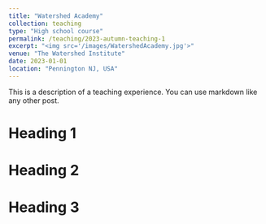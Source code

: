 ```yaml
---
title: "Watershed Academy"
collection: teaching
type: "High school course"
permalink: /teaching/2023-autumn-teaching-1
excerpt: "<img src='/images/WatershedAcademy.jpg'>"
venue: "The Watershed Institute"
date: 2023-01-01
location: "Pennington NJ, USA"
---
```


This is a description of a teaching experience. You can use markdown like any other post.  

Heading 1
======

Heading 2
======

Heading 3
======
